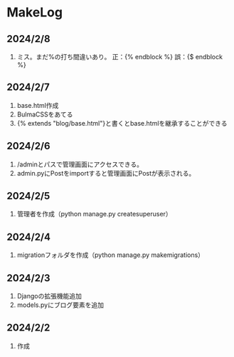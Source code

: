 # MakeLog

## 2024/2/8

1. ミス。まだ%の打ち間違いあり。
   正：{% endblock %}
   誤：{$ endblock %}

## 2024/2/7

1. base.html作成
2. BulmaCSSをあてる
3. {% extends "blog/base.html"}と書くとbase.htmlを継承することができる

## 2024/2/6

1. /adminとパスで管理画面にアクセスできる。
2. admin.pyにPostをimportすると管理画面にPostが表示される。

## 2024/2/5

1. 管理者を作成（python manage.py createsuperuser）

## 2024/2/4

1. migrationフォルダを作成（python manage.py makemigrations）

## 2024/2/3

1. Djangoの拡張機能追加
2. models.pyにブログ要素を追加

## 2024/2/2

1. 作成
